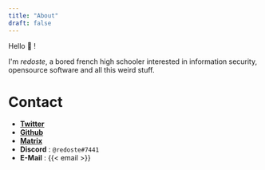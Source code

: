 ```yaml
---
title: "About"
draft: false
---
```


Hello 👋 !

I'm *redoste*, a bored french high schooler interested in information security,
opensource software and all this weird stuff.

# Contact

* [**Twitter**](https://twitter.com/redoste/)
* [**Github**](https://github.com/redoste)
* [**Matrix**](https://matrix.to/#/@redoste:redoste.xyz)
* **Discord** : `@redoste#7441`
* **E-Mail** : {{< email >}}


